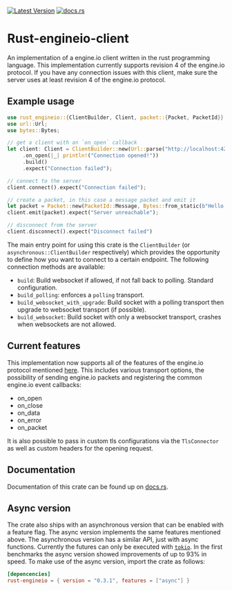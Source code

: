 [![Latest Version](https://img.shields.io/crates/v/rust_engineio)](https://crates.io/crates/rust_engineio)
[![docs.rs](https://docs.rs/rust_engineio/badge.svg)](https://docs.rs/rust_engineio)

# Rust-engineio-client

An implementation of a engine.io client written in the rust programming language. This implementation currently supports revision 4 of the engine.io protocol. If you have any connection issues with this client, make sure the server uses at least revision 4 of the engine.io protocol.

## Example usage

``` rust
use rust_engineio::{ClientBuilder, Client, packet::{Packet, PacketId}};
use url::Url;
use bytes::Bytes;

// get a client with an `on_open` callback
let client: Client = ClientBuilder::new(Url::parse("http://localhost:4201").unwrap())
     .on_open(|_| println!("Connection opened!"))
     .build()
     .expect("Connection failed");

// connect to the server
client.connect().expect("Connection failed");

// create a packet, in this case a message packet and emit it
let packet = Packet::new(PacketId::Message, Bytes::from_static(b"Hello World"));
client.emit(packet).expect("Server unreachable");

// disconnect from the server
client.disconnect().expect("Disconnect failed")
```

The main entry point for using this crate is the `ClientBuilder` (or `asynchronous::ClientBuilder` respectively)
which provides the opportunity to define how you want to connect to a certain endpoint. 
The following connection methods are available:
* `build`: Build websocket if allowed, if not fall back to polling. Standard configuration.
* `build_polling`: enforces a `polling` transport.
* `build_websocket_with_upgrade`: Build socket with a polling transport then upgrade to websocket transport (if possible).
* `build_websocket`: Build socket with only a websocket transport, crashes when websockets are not allowed.


## Current features

This implementation now supports all of the features of the engine.io protocol mentioned [here](https://github.com/socketio/engine.io-protocol).
This includes various transport options, the possibility of sending engine.io packets and registering the
common engine.io event callbacks:
* on_open
* on_close
* on_data
* on_error
* on_packet

It is also possible to pass in custom tls configurations via the `TlsConnector` as well
as custom headers for the opening request.

## Documentation

Documentation of this crate can be found up on [docs.rs](https://docs.rs/rust_engineio).

## Async version

The crate also ships with an asynchronous version that can be enabled with a feature flag.
The async version implements the same features mentioned above.
The asynchronous version has a similar API, just with async functions. Currently the futures
can only be executed with [`tokio`](https://tokio.rs). In the first benchmarks the async version
showed improvements of up to 93% in speed.
To make use of the async version, import the crate as follows:
```toml
[depencencies]
rust-engineio = { version = "0.3.1", features = ["async"] }
```
